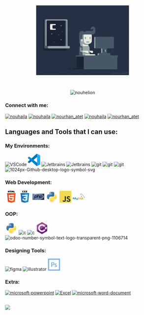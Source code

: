 <!--
**nouhelion/nouhelion** is a ✨ _special_ ✨ repository because its `README.md` (this file) appears on your GitHub profile.
-->
<p align="center">
  <a><img src="https://github.com/nouhelion/nouhelion/blob/main/code.gif" width="60%"></a>
</p>

<br>
<p align="center"><img src="https://github-profile-trophy.vercel.app/?username=nouhelion&theme=onedark" alt="nouhelion" /></a> </p>

<h3 align="left">Connect with me:</h3>
<p align="left">
<a href="https://www.linkedin.com/in/nouhelion/" target="blank"><img align="center" src="https://raw.githubusercontent.com/rahuldkjain/github-profile-readme-generator/master/src/images/icons/Social/linked-in-alt.svg" alt="nouhaila" height="30" width="40" /></a>
<a href="https://www.figma.com/@nouhaila" target="blank"><img align="center" src="https://cdn.freebiesupply.com/logos/large/2x/figma-1-logo-png-transparent.png" alt="nouhaila" height="30" width="20" /></a>
<a href="https://www.codingame.com/profile/1a69aff187d7a442e18b54e06b148a534837734" target="blank"><img align="center" src="https://iconape.com/wp-content/png_logo_vector/codingame.png" alt="nourhan_atet" height="30" width="30" /></a>
<a href="https://www.hackerrank.com/nouhaila_k007" target="blank"><img align="center" src="https://raw.githubusercontent.com/rahuldkjain/github-profile-readme-generator/master/src/images/icons/Social/hackerrank.svg" alt="nouhaila" height="30" width="40" /></a>
<a href="https://leetcode.com/nouhelion/" target="blank"><img align="center" src="https://raw.githubusercontent.com/rahuldkjain/github-profile-readme-generator/master/src/images/icons/Social/leet-code.svg" alt="nourhan_atet" height="30" width="40" /></a>
</p>
<h2 align="left">Languages and Tools that I can use:</h2>

<h3 align="left">My Environments:</h3>
<p>
<img alt="VSCode" width="40px" height="40px" src="https://upload.wikimedia.org/wikipedia/commons/5/59/Visual_Studio_Icon_2019.svg"/> 
<img alt="visual" width="40px" height="40px" src="https://raw.githubusercontent.com/Mempler/Mempler/master/assets//visual-studio-code.svg"/> 
<img src="https://dwglogo.com/wp-content/uploads/2017/11/IntelliJ_IDEA_logo-1024x1024.png" width="auto" height="40px" alt="Jetbrains" border="0">
<img src="https://1.bp.blogspot.com/-LgTa-xDiknI/X4EflN56boI/AAAAAAAAPuk/24YyKnqiGkwRS9-_9suPKkfsAwO4wHYEgCLcBGAsYHQ/s0/image9.png" width="50px" height="50px" alt="Jetbrains" border="0">
<img src="https://www.docker.com/wp-content/uploads/2022/03/Moby-logo.png" alt="git" width="40" height="40"/> 
<img src="https://www.vectorlogo.zone/logos/git-scm/git-scm-icon.svg" alt="git" width="40" height="40"/> 
<img src="https://cdn-images-1.medium.com/max/1200/1*ti5CnGh_T4Kqy5aCTLJRcg.png" alt="git" width="40" height="40"/> 
<img src="https://i.ibb.co/7KZpZkL/1024px-Github-desktop-logo-symbol-svg.png" height="40" width="40" alt="1024px-Github-desktop-logo-symbol-svg" border="0">
</p>

<h3 align="left">Web Development:</h3>
<p align="left">
<img src="https://raw.githubusercontent.com/devicons/devicon/master/icons/html5/html5-original-wordmark.svg" alt="html5" width="40" height="40"/> 
<img src="https://raw.githubusercontent.com/devicons/devicon/master/icons/css3/css3-original-wordmark.svg" alt="css3" width="40" height="40"/> 
<img src="https://raw.githubusercontent.com/devicons/devicon/master/icons/php/php-original.svg" alt="php" width="40" height="40"/> 
<img src="https://raw.githubusercontent.com/devicons/devicon/master/icons/python/python-original.svg" alt="python" width="40" height="40"/> 
<img src="https://raw.githubusercontent.com/devicons/devicon/master/icons/javascript/javascript-original.svg" alt="javascript" width="40" height="40"/> 
<img src="https://raw.githubusercontent.com/devicons/devicon/master/icons/mysql/mysql-original-wordmark.svg" alt="mysql" width="40" height="40"/> 
</p>

<h3 align="left">OOP:</h3>
<p>
<img src="https://raw.githubusercontent.com/devicons/devicon/master/icons/python/python-original.svg" alt="python" width="40" height="40"/>
<img src="https://upload.wikimedia.org/wikipedia/commons/1/19/C_Logo.png" alt="c" width="35" height="40"/>
<img src="https://www.svgrepo.com/show/303480/c-logo.svg" alt="c" width="40" height="40"/>
<img src="https://raw.githubusercontent.com/devicons/devicon/master/icons/csharp/csharp-original.svg" alt="csharp" width="40" height="40"/> 
<img src="https://cdn.icon-icons.com/icons2/2415/PNG/512/java_original_wordmark_logo_icon_146459.png" alt="odoo-number-symbol-text-logo-transparent-png-1106714" width="auto" height="40" margin-bottom ="-20px" alt="Java">
</p>

<h3>Designing Tools:</h3>
<p>
<img src="https://www.vectorlogo.zone/logos/figma/figma-icon.svg" alt="figma" width="40" height="40"/>
<img src="https://www.vectorlogo.zone/logos/adobe_illustrator/adobe_illustrator-icon.svg" alt="illustrator" width="40" height="40"/> 
<img src="https://raw.githubusercontent.com/devicons/devicon/master/icons/photoshop/photoshop-line.svg" alt="photoshop" width="40" height="40"/>

<h3>Extra:</h3>
<a href="https://www.microsoft.com/en-us?ql=4"><img src="https://i.ibb.co/hWbmstm/pngwing-com.png" alt="microsoft-powerpoint" width="auto" height="40" border="0"></a>
<a href="https://www.microsoft.com/en-us?ql=4"><img src="https://i.ibb.co/P9qktLw/pngwing-com-1.png" width="auto" height="40" alt="Excel" border="0"></a>
<a href="https://www.microsoft.com/en-us?ql=4"><img src="https://i.ibb.co/1vHDj4d/pngwing-com-2.png" width="auto" height="40" alt="microsoft-word-document" border="0"></a>
<br>
&nbsp;
&nbsp;

<p align="left">
<a href="https://github.com/nouhelion">
<img height="180em" src="https://github-readme-stats-eight-theta.vercel.app/api/top-langs/?username=nouhelion&layout=compact&langs_count=12&theme=midnight-purple"/>
</a>
</p>
